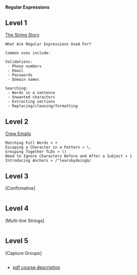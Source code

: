 #### Regular Expressions

## Level 1
[The String Story](https://github.com/tsvetkovpro/js/tree/master/courses/codeschool/others/regular-expressions/level-1/index.html)
```
What Are Regular Expressions Used For?

Common uses include:

Validations:
 - Phone numbers
 - Email
 - Passwords
 - Domain names

Searching:
 - Words in a sentence
 - Unwanted characters
 - Extracting sections
 - Replacing/cleaning/formatting

```


## Level 2
[Crew Emails](https://github.com/tsvetkovpro/js/blob/master/courses/codeschool/others/regular-expressions/level-2/index.html)
```
Matching Full Words > +
Escaping a Character in a Pattern > \.
Grouping Together TLDs > ()
Need to Ignore Characters Before and After a Subject > i
Introducing Anchors > /^learnbydoing$/
```

## Level 3
[Confirmative]
```

```

## Level 4
[Multi-line Strings]
```

```

## Level 5
[Capture Groups]
```

```



* [pdf course description](https://github.com/tsvetkovpro/js/blob/master/courses/codeschool/others/regular-expressions/full.pdf)

